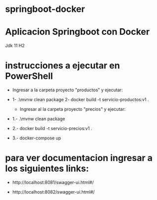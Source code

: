 # springboot-docker

# Aplicacion Springboot con Docker
  Jdk 11
  H2

# instrucciones a ejecutar en PowerShell
  

   
  - Ingresar a la carpeta proyecto "productos" y ejecutar:
-  1-  .\mvnw clean package
  2-  docker build -t servicio-productos:v1 .
  
   - Ingresar al la carpeta proyecto "precios" y ejecutar: 
-  1.-  .\mvnw clean package
-  2.-  docker build -t servicio-precios:v1 .
 - 3.-  docker-compose up  
  
  
 # para ver documentacion ingresar a los siguientes links:
 
- http://localhost:8081/swagger-ui.html#/
  
- http://localhost:8082/swagger-ui.html#/
  
  
  
  
  
  
  
 
